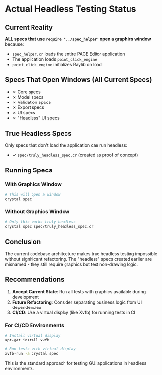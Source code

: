 # Actual Headless Testing Status

## Current Reality

**ALL specs that use `require "../spec_helper"` open a graphics window** because:
- `spec_helper.cr` loads the entire PACE Editor application
- The application loads `point_click_engine` 
- `point_click_engine` initializes Raylib on load

## Specs That Open Windows (All Current Specs)
- ✗ Core specs
- ✗ Model specs  
- ✗ Validation specs
- ✗ Export specs
- ✗ UI specs
- ✗ "Headless" UI specs

## True Headless Specs
Only specs that don't load the application can run headless:
- ✓ `spec/truly_headless_spec.cr` (created as proof of concept)

## Running Specs

### With Graphics Window
```bash
# This will open a window
crystal spec
```

### Without Graphics Window
```bash
# Only this works truly headless
crystal spec spec/truly_headless_spec.cr
```

## Conclusion

The current codebase architecture makes true headless testing impossible without significant refactoring. The "headless" specs created earlier are misnamed - they still require graphics but test non-drawing logic.

## Recommendations

1. **Accept Current State**: Run all tests with graphics available during development
2. **Future Refactoring**: Consider separating business logic from UI dependencies
3. **CI/CD**: Use a virtual display (like Xvfb) for running tests in CI

### For CI/CD Environments

```bash
# Install virtual display
apt-get install xvfb

# Run tests with virtual display
xvfb-run -a crystal spec
```

This is the standard approach for testing GUI applications in headless environments.